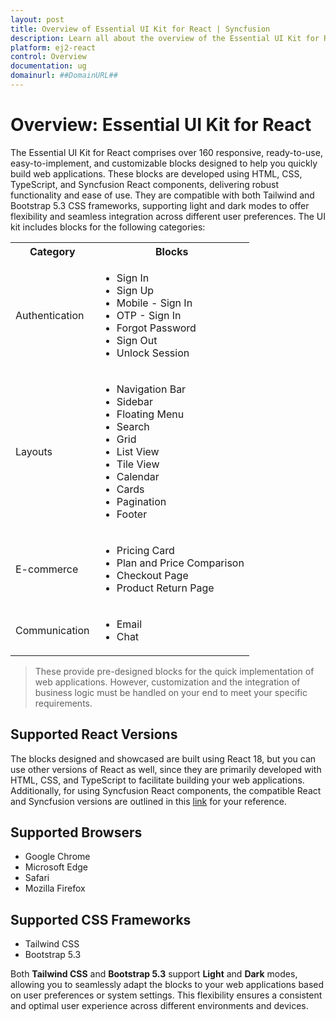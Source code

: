 ```yaml
---
layout: post
title: Overview of Essential UI Kit for React | Syncfusion
description: Learn all about the overview of the Essential UI Kit for React in Syncfusion Essential JS 2 and more here.
platform: ej2-react
control: Overview 
documentation: ug
domainurl: ##DomainURL##
---
```


# Overview: Essential UI Kit for React

The Essential UI Kit for React comprises over 160 responsive, ready-to-use, easy-to-implement, and customizable blocks designed to help you quickly build web applications. These blocks are developed using HTML, CSS, TypeScript, and Syncfusion React components, delivering robust functionality and ease of use. They are compatible with both Tailwind and Bootstrap 5.3 CSS frameworks, supporting light and dark modes to offer flexibility and seamless integration across different user preferences. The UI kit includes blocks for the following categories:

<table>
  <tr>
    <th>Category</th>
    <th>Blocks</th>
  </tr>
  <tr>
    <td>Authentication</td>
    <td>
      <ul>
        <li>Sign In</li>
        <li>Sign Up</li>
        <li>Mobile - Sign In</li>
        <li>OTP - Sign In</li>
        <li>Forgot Password</li>
        <li>Sign Out</li>
        <li>Unlock Session</li>
      </ul>
    </td>
  </tr>
  <tr>
    <td>Layouts</td>
    <td>
      <ul>
        <li>Navigation Bar</li>
        <li>Sidebar</li>
        <li>Floating Menu</li>
        <li>Search</li>
        <li>Grid</li>
        <li>List View</li>
        <li>Tile View</li>
        <li>Calendar</li>
        <li>Cards</li>
        <li>Pagination</li>
        <li>Footer</li>
      </ul>
    </td>
  </tr>
  <tr>
    <td>E-commerce</td>
    <td>
      <ul>
        <li>Pricing Card</li>
        <li>Plan and Price Comparison</li>
        <li>Checkout Page</li>
        <li>Product Return Page</li>
      </ul>
    </td>
  </tr>
  <tr>
    <td>Communication</td>
    <td>
      <ul>
        <li>Email</li>
        <li>Chat</li>
      </ul>
    </td>
  </tr>
</table>

> These provide pre-designed blocks for the quick implementation of web applications. However, customization and the integration of business logic must be handled on your end to meet your specific requirements.

## Supported React Versions
The blocks designed and showcased are built using React 18, but you can use other versions of React as well, since they are primarily developed with HTML, CSS, and TypeScript to facilitate building your web applications. Additionally, for using Syncfusion React components, the compatible React and Syncfusion versions are outlined in this [link](https://ej2.syncfusion.com/react/documentation/system-requirement#react-supported-versions) for your reference.

## Supported Browsers

- Google Chrome
- Microsoft Edge
- Safari
- Mozilla Firefox

## Supported CSS Frameworks

- Tailwind CSS
- Bootstrap 5.3

Both **Tailwind CSS** and **Bootstrap 5.3** support **Light** and **Dark** modes, allowing you to seamlessly adapt the blocks to your web applications based on user preferences or system settings. This flexibility ensures a consistent and optimal user experience across different environments and devices.
